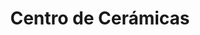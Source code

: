 ---
title: "Centro de Cerámicas"
url: /san-pedro-sula/centro-de-ceramicas-bulevar-del-norte/
shop: Fliesen
---